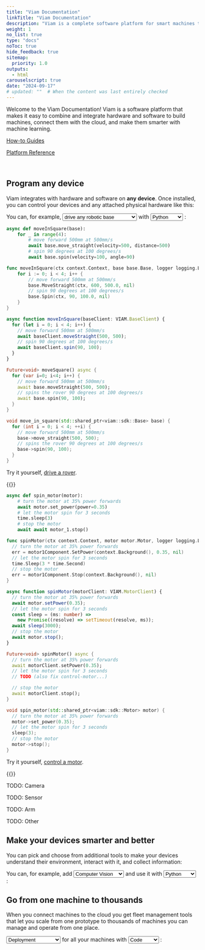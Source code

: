 ```yaml
---
title: "Viam Documentation"
linkTitle: "Viam Documentation"
description: "Viam is a complete software platform for smart machines that runs on any 64-bit Linux OS and macOS."
weight: 1
no_list: true
type: "docs"
noToc: true
hide_feedback: true
sitemap:
  priority: 1.0
outputs:
  - html
carouselscript: true
date: "2024-09-17"
# updated: ""  # When the content was last entirely checked
---
```


<div class="max-page">
  <p>
    Welcome to the Viam Documentation!
    Viam is a software platform that makes it easy to combine and integrate hardware and software to build machines, connect them with the cloud, and make them smarter with machine learning.
  </p>
  <div class="cards max-page use-cases aligncenter">
    <div class="front-card-container">
      <div class="hover-card primary">
        <a href="how-tos/" class="noanchor">
        <div>
          <p>How-to Guides</p>
        </div>
      </a>
      </div>
      <div class="hover-card">
        <a href="platform/" class="noanchor"><div>
        <p>Platform Reference</p></div>
        </a>
      </div>
    </div>
  </div>
</div>
<br>
<div class="max-page">
  <h2 class="frontpage-headers">Program any device</h2>
  <p>
    Viam integrates with hardware and software on <b>any device</b>. Once installed, you can control your devices and any attached physical hardware like this:
  </p>
<p>
You can, for example,
<select class="custom-select" id="program-action" on onclick="showTab('program');">
    <option value="program-base" onclick="showTab('program');">drive any robotic base</option>
    <option value="program-motor" onclick="showTab('program');">control any motor</option>
    <option value="program-camera" onclick="showTab('program');">get photos from any camera</option>
    <option value="program-sensor" onclick="showTab('program');">get readings from any sensor</option>
    <option value="program-arm" onclick="showTab('program');">move any arm</option>
    <option value="program-other" onclick="showTab('program');">operate custom hardware</option>
</select>
with
<select class="custom-select lang" id="program-lang" onclick="showTab('program');">
    <option value="lang-py" onclick="showTab('program');">Python</option>
    <option value="lang-go" onclick="showTab('program');">Go</option>
    <option value="lang-ts" onclick="showTab('program');">TypeScript</option>
    <option value="lang-dart" onclick="showTab('program');">Flutter</option>
    <option value="lang-cpp" onclick="showTab('program');">C++</option>
</select>
:</p>

<script>
function showTab(set) {
  alert(set)
  let action = document.getElementById(set + "-action").value;
  let lang = document.getElementById(set + "-lang").value;

  console.log(action, lang);

  // active parent tab
  let parentTab = document.getElementById("tabset--" + action)
  let parentChildren = parentTab.parentElement.children;
  for (let i=0; i<parentChildren.length; i++) {
    console.log(parentChildren[i]);
    if (parentChildren[i].id == "tabset--" + action) {
      new bootstrap.Tab(parentChildren[i]).show();
      console.log("show")
    } else {
      new bootstrap.Tab(parentChildren[i]).dispose();
      parentChildren[i].classList.remove("active");
      console.log("hide")
    }
  }

  // activate language tab
  let languageTab = document.getElementById("tabset--" + action + '-' + lang)
  let allLanguageTabs = languageTab.parentElement.children;
  for (let i=0; i<allLanguageTabs.length; i++) {
    console.log(allLanguageTabs[i]);
    if (allLanguageTabs[i].id == "tabset--" + action + '-' + lang) {
      new bootstrap.Tab(allLanguageTabs[i]).show();
      console.log("show")
    } else {
      new bootstrap.Tab(allLanguageTabs[i]).dispose();
      allLanguageTabs[i].classList.remove("active");
      console.log("hide")
    }
  }

}
</script>

<div class="table front-page">
  <div class="tab-content" id="tab-content-tabset--program">
    <div id="tabset--program-base" class="tab-pane show active" role="tabpanel" aria-labelledby="tabset--program-base">
      <div>
<div class="tab-content" id="tab-content-tabset--program-lang"><div id="tabset--program-base-lang-py" class="tab-pane show active" role="tabpanel" aria-labelledby="tabset--program-base-lang-py">

```python {class="dark"}
async def moveInSquare(base):
    for _ in range(4):
        # move forward 500mm at 500mm/s
        await base.move_straight(velocity=500, distance=500)
        # spin 90 degrees at 100 degrees/s
        await base.spin(velocity=100, angle=90)
```

</div>
<div id="tabset--program-base-lang-go" class="tab-pane" role="tabpanel" aria-labelledby="tabset--program=base-lang-go">

```go {class="dark"}
func moveInSquare(ctx context.Context, base base.Base, logger logging.Logger) {
    for i := 0; i < 4; i++ {
        // move forward 500mm at 500mm/s
        base.MoveStraight(ctx, 600, 500.0, nil)
        // spin 90 degrees at 100 degrees/s
        base.Spin(ctx, 90, 100.0, nil)
    }
}
```

</div>
<div id="tabset--program-base-lang-ts" class="tab-pane" role="tabpanel" aria-labelledby="tabset--program-base-lang-ts">

```ts {class="dark"}
async function moveInSquare(baseClient: VIAM.BaseClient) {
  for (let i = 0; i < 4; i++) {
    // move forward 500mm at 500mm/s
    await baseClient.moveStraight(500, 500);
    // spin 90 degrees at 100 degrees/s
    await baseClient.spin(90, 100);
  }
}
```

</div>
<div id="tabset--program-base-lang-dart" class="tab-pane" role="tabpanel" aria-labelledby="tabset--program-base-lang-dart">

```dart {class="dark"}
Future<void> moveSquare() async {
  for (var i=0; i<4; i++) {
    // move forward 500mm at 500mm/s
    await base.moveStraight(500, 500);
    // spins the rover 90 degrees at 100 degrees/s
    await base.spin(90, 100);
  }
}
```
</div>
<div id="tabset--program-base-lang-cpp" class="tab-pane" role="tabpanel" aria-labelledby="tabset--program-base-lang-cpp">

```cpp {class="dark"}
void move_in_square(std::shared_ptr<viam::sdk::Base> base) {
  for (int i = 0; i < 4; ++i) {
    // move forward 500mm at 500mm/s
    base->move_straight(500, 500);
    // spins the rover 90 degrees at 100 degrees/s
    base->spin(90, 100);
  }
}
```

</div></div>
</div>
<div class="explanation">
  <div class="explanationtext">

Try it yourself, [drive a rover](/how-tos/drive-rover/).

  </div>
  <div class="explanationvideo">
    {{<gif webm_src="/tutorials/try-viam-sdk/image1.webm" mp4_src="/tutorials/try-viam-sdk/image1.mp4" alt="Overhead view of the Viam Rover showing it as it drives in a square.">}}
  </div>
</div>
</div>
    <div id="tabset--program-motor" class="tab-pane" role="tabpanel" aria-labelledby="tabset--program-motor">
      <div>
<div class="tab-content" id="tab-content-tabset--program-lang"><div id="tabset--program-motor-lang-py" class="tab-pane show active" role="tabpanel" aria-labelledby="tabset--program-motor-lang-py">

```python {class="dark"}
async def spin_motor(motor):
    # turn the motor at 35% power forwards
    await motor.set_power(power=0.35)
    # let the motor spin for 3 seconds
    time.sleep(3)
    # stop the motor
    await await motor_1.stop()
```

</div>
<div id="tabset--program-motor-lang-go" class="tab-pane" role="tabpanel" aria-labelledby="tabset--program-motor-lang-go">

```go {class="dark"}
func spinMotor(ctx context.Context, motor motor.Motor, logger logging.Logger) {
  // turn the motor at 35% power forwards
  err = motor1Component.SetPower(context.Background(), 0.35, nil)
  // let the motor spin for 3 seconds
  time.Sleep(3 * time.Second)
  // stop the motor
  err = motor1Component.Stop(context.Background(), nil)
}
```

</div>
<div id="tabset--program-motor-lang-ts" class="tab-pane" role="tabpanel" aria-labelledby="tabset--program-motor-lang-ts">

```ts {class="dark"}
async function spinMotor(motorClient: VIAM.MotorClient) {
  // turn the motor at 35% power forwards
  await motor.setPower(0.35);
  // let the motor spin for 3 seconds
  const sleep = (ms: number) =>
    new Promise((resolve) => setTimeout(resolve, ms));
  await sleep(3000);
  // stop the motor
  await motor.stop();
}
```

</div>
<div id="tabset--program-motor-lang-dart" class="tab-pane" role="tabpanel" aria-labelledby="tabset--program-motor-lang-dart">

```dart {class="dark"}
Future<void> spinMotor() async {
  // turn the motor at 35% power forwards
  await motorClient.setPower(0.35);
  // let the motor spin for 3 seconds
  // TODO (also fix control-motor...)

  // stop the motor
  await motorClient.stop();
}
```

</div>
<div id="tabset--program-motor-lang-cpp" class="tab-pane" role="tabpanel" aria-labelledby="tabset--program-motor-lang-cpp">

```cpp {class="dark"}
void spin_motor(std::shared_ptr<viam::sdk::Motor> motor) {
  // turn the motor at 35% power forwards
  motor->set_power(0.35);
  // let the motor spin for 3 seconds
  sleep(3);
  // stop the motor
  motor->stop();
}
```

</div></div>
</div>
<div class="explanation">
  <div class="explanationtext">

Try it yourself, [control a motor](/how-tos/control-motor/).
  </div>
  <div class="explanationvideo">
    {{<gif webm_src="/tutorials/single-component-tutorials-servo-mousemover/angle-100.webm" mp4_src="/tutorials/single-component-tutorials-servo-mousemover/angle-100.mp4" alt="A gif at the top of the CONTROL tab in the Viam app. The pointer finger is pressing the 10 button and it changes the angle from 90 to 100 repeatedly. The red STOP button is in the upper right corner. There is a blue circular arrow depicting the servo's direction as being counterclockwise. Below this is a gif of the Raspberry Pi to the left and the FS90R servo on the right. The servo stops, then spins counterclockwise repeatedly.">}}
  </div>
</div>
    </div>
    <div id="tabset--program-camera" class="tab-pane" role="tabpanel" aria-labelledby="tabset--program-camera">
      <p>TODO: Camera</p>
    </div>
    <div id="tabset--program-sensor" class="tab-pane" role="tabpanel" aria-labelledby="tabset--program-sensor">
      <p>TODO: Sensor</p>
    </div>
    <div id="tabset--program-arm" class="tab-pane" role="tabpanel" aria-labelledby="tabset--program-arm">
      <p>TODO: Arm</p>
    </div>
    <div id="tabset--program-other" class="tab-pane" role="tabpanel" aria-labelledby="tabset--program-other">
      <p>TODO: Other</p>
    </div>
  </div>
</div>
</div>
<div class="max-page">
  <h2 class="frontpage-headers">Make your devices smarter and better</h2>
  <p>
    You can pick and choose from additional tools to make your devices understand their environment, interact with it, and collect information:
  </p>
<p>
You can, for example, add
<select class="custom-select" id="smarter-action" >
    <option value="smarter-cv" onclick="showTab('smarter');">Computer Vision</option>
    <option value="smarter-ml" onclick="showTab('smarter');">Machine Learning</option>
    <option value="smarter-data" onclick="showTab('smarter');">Data Management</option>
    <option value="smarter-motion" onclick="showTab('smarter');">Motion</option>
    <option value="smarter-nav" onclick="showTab('smarter');">Navigation</option>
    <option value="smarter-custom" onclick="showTab('smarter');">Custom Logic</option>
</select>
and use it with
<select class="custom-select lang" id="smarter-lang">
    <option value="lang-py" onclick="showTab('smarter');">Python</option>
    <option value="lang-go" onclick="showTab('smarter');">Go</option>
    <option value="lang-ts" onclick="showTab('smarter');">TypeScript</option>
    <option value="lang-dart" onclick="showTab('smarter');">Flutter</option>
    <option value="lang-cpp" onclick="showTab('smarter');">C++</option>
</select>
:</p>
</div>
<div class="max-page">
  <h2 class="frontpage-headers">Go from one machine to thousands</h2>
  <p>
    When you connect machines to the cloud you get fleet management tools that let you scale from one prototype to thousands of machines you can manage and operate from one place.
  </p>
<p>
<select class="custom-select" id="scale-action" >
    <option value="scale-deployment" onclick="showTab('scale');">Deployment</option>
    <option value="scale-provisioning" onclick="showTab('scale');">Provisioning</option>
    <option value="scale-diagnostics" onclick="showTab('scale');">Remote Diagnostics</option>
    <option value="scale-data" onclick="showTab('scale');">Data Management</option>
    <option value="scale-ml" onclick="showTab('scale');">ML Training</option>
    <option value="scale-billing" onclick="showTab('scale');">Billing</option>
</select>
for all your machines with
<select class="custom-select lang" id="scale-lang">
    <option value="lang-py" onclick="showTab('scale');">Code</option>
    <option value="lang-go" onclick="showTab('scale');">Viam App</option>
</select>
:</p>
</div>
